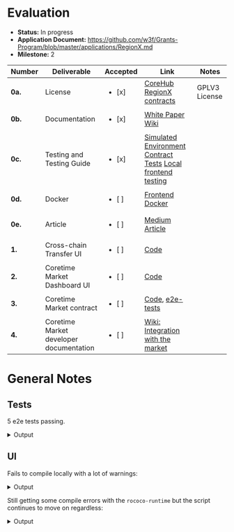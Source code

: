 # Evaluation


- **Status:** In progress
- **Application Document:** https://github.com/w3f/Grants-Program/blob/master/applications/RegionX.md
- **Milestone:** 2

| Number | Deliverable | Accepted | Link | Notes |
| ------------- | ------------- | ------------- | ------------- | ------------- |
| **0a.** | License | <ul><li>[x] </li></ul> | [CoreHub](https://github.com/RegionX-Labs/CoreHub/blob/master/LICENSE) [RegionX contracts](https://github.com/RegionX-Labs/RegionX/blob/main/LICENSE) | GPLV3 License | 
| **0b.**  | Documentation | <ul><li>[x] </li></ul> | [White Paper](https://github.com/RegionX-Labs/Docs/blob/main/RegionX-Core.pdf) [Wiki](https://regionx.gitbook.io/wiki) |  | 
| **0c.** | Testing and Testing Guide | <ul><li>[x] </li></ul> | [Simulated Environment](https://github.com/RegionX-Labs/Coretime-Mock) [Contract Tests](https://github.com/RegionX-Labs/RegionX?tab=readme-ov-file#3-develop) [Local frontend testing](https://github.com/RegionX-Labs/CoreHub?tab=readme-ov-file#set-up-development-environment) |  | 
| **0d.** | Docker | <ul><li>[ ] </li></ul> | [Frontend Docker](https://github.com/RegionX-Labs/CoreHub?tab=readme-ov-file#run-with-docker) |  | 
| **0e.** | Article | <ul><li>[ ] </li></ul> | [Medium Article](https://medium.com/@regionx/the-regionx-coretime-market-17c713cad755) |  | 
| **1.** | Cross-chain Transfer UI | <ul><li>[ ] </li></ul> | [Code](https://github.com/RegionX-Labs/CoreHub/tree/master/src/pages/transfer) |  | 
| **2.** | Coretime Market Dashboard UI | <ul><li>[ ] </li></ul> | [Code](https://github.com/RegionX-Labs/CoreHub/blob/master/src/pages/market/marketplace.tsx)  | | 
| **3.** | Coretime Market contract | <ul><li>[ ] </li></ul> | [Code](https://github.com/RegionX-Labs/RegionX/tree/main/contracts/coretime_market), [e2e-tests](https://github.com/RegionX-Labs/RegionX/tree/main/tests) |  | 
| **4.** | Coretime Market developer documentation | <ul><li>[ ] </li></ul> | [Wiki: Integration with the market](https://regionx.gitbook.io/wiki/build/integration-with-the-coretime-market) |  | 

# General Notes

## Tests

5 e2e tests passing.

<details>
  <summary>Output</summary>

```rust
   Compiling ink_e2e v4.3.0
warning: unused import: `block_number_extension::BlockNumberProviderExtension`
  --> contracts/coretime_market/src/lib.rs:42:6
   |
42 |     use block_number_extension::BlockNumberProviderExtension;
   |         ^^^^^^^^^^^^^^^^^^^^^^^^^^^^^^^^^^^^^^^^^^^^^^^^^^^^
   |
   = note: `#[warn(unused_imports)]` on by default

warning: unused imports: `RuntimeCall`, `UniquesCall`
  --> contracts/xc_regions/src/lib.rs:46:26
   |
46 |         uniques::{ItemDetails, UniquesCall},
   |                                ^^^^^^^^^^^
47 |         RuntimeCall, Version,
   |         ^^^^^^^^^^^
   |
   = note: `#[warn(unused_imports)]` on by default

warning: unused import: `uniques_extension::UniquesExtension`
  --> contracts/xc_regions/src/lib.rs:49:6
   |
49 |     use uniques_extension::UniquesExtension;
   |         ^^^^^^^^^^^^^^^^^^^^^^^^^^^^^^^^^^^

warning: `coretime_market` (lib test) generated 1 warning (run `cargo fix --lib -p coretime_market --tests` to apply 1 suggestion)
warning: `xc_regions` (lib test) generated 2 warnings (run `cargo fix --lib -p xc_regions --tests` to apply 1 suggestion)
    Finished `test` profile [unoptimized + debuginfo] target(s) in 7m 18s
     Running unittests src/lib.rs (target/debug/deps/block_number_extension-986bc510454016f5)

running 0 tests

test result: ok. 0 passed; 0 failed; 0 ignored; 0 measured; 0 filtered out; finished in 0.00s

     Running unittests src/lib.rs (target/debug/deps/coretime_market-3436cdd136e33710)

running 1 test
test tests::calculate_region_price_works ... ok

test result: ok. 1 passed; 0 failed; 0 ignored; 0 measured; 0 filtered out; finished in 0.00s

     Running unittests src/lib.rs (target/debug/deps/environment-2c4903f452c4e9c2)

running 0 tests

test result: ok. 0 passed; 0 failed; 0 ignored; 0 measured; 0 filtered out; finished in 0.00s

     Running unittests src/lib.rs (target/debug/deps/extension-e1f10deb98e4a958)

running 0 tests

test result: ok. 0 passed; 0 failed; 0 ignored; 0 measured; 0 filtered out; finished in 0.00s

     Running unittests src/lib.rs (target/debug/deps/primitives-68b7f3f017494e6b)

running 0 tests

test result: ok. 0 passed; 0 failed; 0 ignored; 0 measured; 0 filtered out; finished in 0.00s

     Running unittests src/lib.rs (target/debug/deps/uniques_extension-c038b9289a8cec60)

running 0 tests

test result: ok. 0 passed; 0 failed; 0 ignored; 0 measured; 0 filtered out; finished in 0.00s

     Running unittests src/lib.rs (target/debug/deps/xc_regions-3d9fcd45dfdfd682)

running 5 tests
test tests::mock_environment_helper_functions_work ... ok
test tests::get_metadata_works ... ok
test tests::init_works ... ok
test tests::metadata_version_gets_updated ... ok
test tests::remove_works ... ok

test result: ok. 5 passed; 0 failed; 0 ignored; 0 measured; 0 filtered out; finished in 0.01s
```
</details>

## UI

Fails to compile locally with a lot of warnings:

<details>
  <summary>Output</summary>

```js
https://nextjs.org/telemetry


./src/components/Modals/Partition/index.tsx
85:6  Warning: React Hook useEffect has missing dependencies: 'regionMetadata.region' and 'timeslicePeriod'. Either include them or remove the dependency array.  react-hooks/exhaustive-deps

./src/components/Modals/TaskAssign/index.tsx
120:6  Warning: React Hook useEffect has a missing dependency: 'tasks'. Either include it or remove the dependency array.  react-hooks/exhaustive-deps

./src/components/elements/ListingCard/index.tsx
103:6  Warning: React Hook useEffect has missing dependencies: 'api', 'apiState', 'region', and 'timeslicePeriod'. Either include them or remove the dependency array.  react-hooks/exhaustive-deps

./src/components/elements/RegionCard/index.tsx
116:6  Warning: React Hook useEffect has missing dependencies: 'api', 'apiState', 'region', and 'timeslicePeriod'. Either include them or remove the dependency array.  react-hooks/exhaustive-deps

./src/components/elements/SaleInfo/index.tsx
54:6  Warning: React Hook useEffect has a missing dependency: 'saleInfo.saleStart'. Either include it or remove the dependency array.  react-hooks/exhaustive-deps

./src/contexts/apis/CoretimeApi/index.tsx
43:6  Warning: React Hook useEffect has a missing dependency: 'toastError'. Either include it or remove the dependency array.  react-hooks/exhaustive-deps
48:6  Warning: React Hook useEffect has a missing dependency: 'toastSuccess'. Either include it or remove the dependency array.  react-hooks/exhaustive-deps

./src/contexts/apis/RelayApi/index.tsx
32:6  Warning: React Hook useEffect has a missing dependency: 'toastError'. Either include it or remove the dependency array.  react-hooks/exhaustive-deps
37:6  Warning: React Hook useEffect has a missing dependency: 'toastSuccess'. Either include it or remove the dependency array.  react-hooks/exhaustive-deps
52:6  Warning: React Hook useEffect has a missing dependency: 'state'. Either include it or remove the dependency array.  react-hooks/exhaustive-deps

./src/contexts/common/index.tsx
52:6  Warning: React Hook useEffect has a missing dependency: 'collectContextData'. Either include it or remove the dependency array.  react-hooks/exhaustive-deps

./src/contexts/market/index.tsx
194:6  Warning: React Hook useEffect has a missing dependency: 'fetchMarket'. Either include it or remove the dependency array.  react-hooks/exhaustive-deps

./src/contexts/regions/index.tsx
146:6  Warning: React Hook useEffect has a missing dependency: 'fetchRegions'. Either include it or remove the dependency array.  react-hooks/exhaustive-deps
150:6  Warning: React Hook useEffect has a missing dependency: 'fetchRegions'. Either include it or remove the dependency array.  react-hooks/exhaustive-deps

./src/contexts/sales/index.tsx
109:6  Warning: React Hook useEffect has a missing dependency: 'fetchSaleInfo'. Either include it or remove the dependency array.  react-hooks/exhaustive-deps

./src/pages/purchase.tsx
59:6  Warning: React Hook useEffect has missing dependencies: 'fetchBalance', 'fetchCurreentPrice', and 'fetchCurrentPhase'. Either include them or remove the dependency array.  react-hooks/exhaustive-deps

./src/pages/transfer/ChainSelector.tsx
26:1  Warning: Assign arrow function to a variable before exporting as module default  import/no-anonymous-default-export

./src/pages/transfer/RegionSelector.tsx
36:1  Warning: Assign arrow function to a variable before exporting as module default  import/no-anonymous-default-export

./src/pages/transfer/index.tsx
86:6  Warning: React Hook useEffect has a missing dependency: 'handleNonWrappedRegions'. Either include it or remove the dependency array.  react-hooks/exhaustive-deps

info  - Need to disable some ESLint rules? Learn more here: https://nextjs.org/docs/basic-features/eslint#disabling-rules
   Linting and checking validity of types  ...Failed to compile.

./src/components/Modals/TaskAssign/index.tsx:132:15
Type error: Type 'string | number' is not assignable to type 'string | undefined'.
  Type 'number' is not assignable to type 'string'.

  130 |             </Typography>
  131 |             <Select
> 132 |               value={taskSelected || ''}
      |               ^
  133 |               onChange={(e) => selectTask(Number(e.target.value))}
  134 |             >
  135 |               {tasks.map(({ name, id }, index) => (
```
</details>

Still getting some compile errors with the `rococo-runtime` but the script continues to move on regardless:

<details>
  <summary>Output</summary>

```rust
error: failed to run custom build command for `rococo-runtime v7.0.0 (/home/ubuntu/Coretime-Mock/polkadot-sdk/polkadot/runtime/rococo)`

Caused by:
  process didn't exit successfully: `/home/ubuntu/Coretime-Mock/polkadot-sdk/target/testnet/build/rococo-runtime-0acbd0cd5eba2a60/build-script-build` (exit status: 1)
  --- stderr
  Cannot compile the WASM runtime: the `wasm32-unknown-unknown` target is not installed!
  You can install it with `rustup target add wasm32-unknown-unknown` if you're using `rustup`.
warning: build failed, waiting for other jobs to finish...
    Building [====================>  ] 1348/1444: librocksdb-sys(build)
    ```

    ```rust
    ubuntu@ip-172-31-25-23:~/Coretime-Mock$ ./scripts/full_init.sh
   Compiling librocksdb-sys v0.11.0+8.1.1
warning: constant `LOG_TARGET` is never used
  --> substrate/frame/broker/src/lib.rs:48:7
   |
48 | const LOG_TARGET: &str = "runtime::broker";
   |       ^^^^^^^^^^
   |
   = note: `#[warn(dead_code)]` on by default

warning: `pallet-broker` (lib) generated 1 warning
   Compiling rococo-runtime v7.0.0 (/home/ubuntu/Coretime-Mock/polkadot-sdk/polkadot/runtime/rococo)
   Compiling westend-runtime v7.0.0 (/home/ubuntu/Coretime-Mock/polkadot-sdk/polkadot/runtime/westend)
   Compiling rocksdb v0.21.0
error: failed to run custom build command for `westend-runtime v7.0.0 (/home/ubuntu/Coretime-Mock/polkadot-sdk/polkadot/runtime/westend)`

Caused by:
  process didn't exit successfully: `/home/ubuntu/Coretime-Mock/polkadot-sdk/target/testnet/build/westend-runtime-6135d12f406a8599/build-script-build` (exit status: 1)
  --- stderr
  Cannot compile the WASM runtime: the `wasm32-unknown-unknown` target is not installed!
  You can install it with `rustup target add wasm32-unknown-unknown` if you're using `rustup`.
warning: build failed, waiting for other jobs to finish...
error: failed to run custom build command for `rococo-runtime v7.0.0 (/home/ubuntu/Coretime-Mock/polkadot-sdk/polkadot/runtime/rococo)`

Caused by:
  process didn't exit successfully: `/home/ubuntu/Coretime-Mock/polkadot-sdk/target/testnet/build/rococo-runtime-7614c5d5c33dce7b/build-script-build` (exit status: 1)
  --- stderr
  Cannot compile the WASM runtime: the `wasm32-unknown-unknown` target is not installed!
  You can install it with `rustup target add wasm32-unknown-unknown` if you're using `rustup`.
   Compiling librocksdb-sys v0.11.0+8.1.1
warning: constant `LOG_TARGET` is never used
  --> substrate/frame/broker/src/lib.rs:48:7
   |
48 | const LOG_TARGET: &str = "runtime::broker";
   |       ^^^^^^^^^^
   |
   = note: `#[warn(dead_code)]` on by default

warning: `pallet-broker` (lib) generated 1 warning
   Compiling rococo-runtime v7.0.0 (/home/ubuntu/Coretime-Mock/polkadot-sdk/polkadot/runtime/rococo)
   Compiling collectives-westend-runtime v3.0.0 (/home/ubuntu/Coretime-Mock/polkadot-sdk/cumulus/parachains/runtimes/collectives/collectives-westend)
   Compiling people-westend-runtime v0.1.0 (/home/ubuntu/Coretime-Mock/polkadot-sdk/cumulus/parachains/runtimes/people/people-westend)
error: failed to run custom build command for `rococo-runtime v7.0.0 (/home/ubuntu/Coretime-Mock/polkadot-sdk/polkadot/runtime/rococo)`

Caused by:
  process didn't exit successfully: `/home/ubuntu/Coretime-Mock/polkadot-sdk/target/testnet/build/rococo-runtime-0acbd0cd5eba2a60/build-script-build` (exit status: 1)
  --- stderr
  Cannot compile the WASM runtime: the `wasm32-unknown-unknown` target is not installed!
  You can install it with `rustup target add wasm32-unknown-unknown` if you're using `rustup`.
warning: build failed, waiting for other jobs to finish...
    Building [====================>  ] 1321/1444: collectives-westend-runtime(build.rs), people-westend-runtime(build.rs)             
```
</details>
